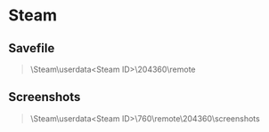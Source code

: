 # Steam

## Savefile

> <Steam Installation Directory>\Steam\userdata\<Steam ID>\204360\remote

## Screenshots

> <Steam Installation Directory>\Steam\userdata\<Steam ID>\760\remote\204360\screenshots
